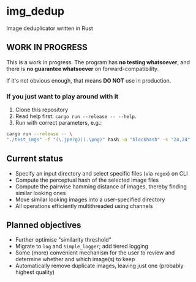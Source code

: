 # img_dedup
Image deduplicator written in Rust

## WORK IN PROGRESS
This is a work in progress. The program has **no testing whatsoever**, and there is **no guarantee whatsoever** on forward-compatibility.

If it's not obvious enough, that means **DO NOT** use in production.

### If you just want to play around with it
1. Clone this repository
2. Read help first: `cargo run --release -- --help`.
3. Run with correct parameters, e.g.:
  ```bash
  cargo run --release -- \
  "./test_imgs" -f "(\.jpe?g)|(.\png)" hash -a "blockhash" -s "24,24"
  ```

## Current status
- Specify an input directory and select specific files (via `regex`) on CLI
- Compute the perceptual hash of the selected image files
- Compute the pairwise hamming distance of images, thereby finding similar looking ones
- Move similar looking images into a user-specified directory
- All operations efficiently multithreaded using channels

## Planned objectives
- Further optimise "similarity threshold"
- Migrate to `log` and `simple_logger`; add tiered logging
- Some (more) convenient mechanism for the user to review and determine whether and which image(s) to keep
- Automatically remove duplicate images, leaving just one (probably highest quality)
